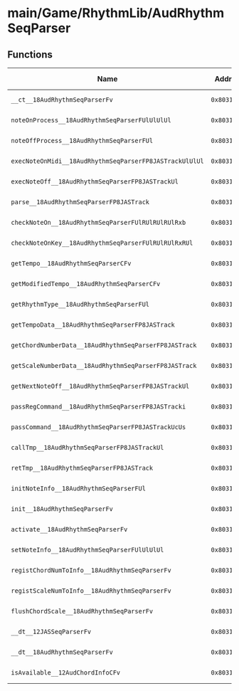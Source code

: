 # main/Game/RhythmLib/AudRhythmSeqParser

## Functions

| Name | Address | Match % |
|------|---------|---------|
| `__ct__18AudRhythmSeqParserFv` | `0x80316D30` | :x: (0.0%) |
| `noteOnProcess__18AudRhythmSeqParserFUlUlUlUl` | `0x80316E08` | :x: (0.0%) |
| `noteOffProcess__18AudRhythmSeqParserFUl` | `0x80316E5C` | :x: (0.0%) |
| `execNoteOnMidi__18AudRhythmSeqParserFP8JASTrackUlUlUl` | `0x80316ECC` | :x: (0.0%) |
| `execNoteOff__18AudRhythmSeqParserFP8JASTrackUl` | `0x8031702C` | :x: (0.0%) |
| `parse__18AudRhythmSeqParserFP8JASTrack` | `0x80317094` | :x: (0.0%) |
| `checkNoteOn__18AudRhythmSeqParserFUlRUlRUlRUlRxb` | `0x803171C8` | :x: (0.0%) |
| `checkNoteOnKey__18AudRhythmSeqParserFUlRUlRUlRxRUl` | `0x80317274` | :x: (0.0%) |
| `getTempo__18AudRhythmSeqParserCFv` | `0x8031733C` | :x: (0.0%) |
| `getModifiedTempo__18AudRhythmSeqParserCFv` | `0x80317384` | :x: (0.0%) |
| `getRhythmType__18AudRhythmSeqParserFUl` | `0x803173CC` | :x: (0.0%) |
| `getTempoData__18AudRhythmSeqParserFP8JASTrack` | `0x80317434` | :x: (0.0%) |
| `getChordNumberData__18AudRhythmSeqParserFP8JASTrack` | `0x8031744C` | :x: (0.0%) |
| `getScaleNumberData__18AudRhythmSeqParserFP8JASTrack` | `0x80317464` | :x: (0.0%) |
| `getNextNoteOff__18AudRhythmSeqParserFP8JASTrackUl` | `0x8031747C` | :x: (0.0%) |
| `passRegCommand__18AudRhythmSeqParserFP8JASTracki` | `0x80317588` | :x: (0.0%) |
| `passCommand__18AudRhythmSeqParserFP8JASTrackUcUs` | `0x803175DC` | :x: (0.0%) |
| `callTmp__18AudRhythmSeqParserFP8JASTrackUl` | `0x80317880` | :x: (0.0%) |
| `retTmp__18AudRhythmSeqParserFP8JASTrack` | `0x803178C0` | :x: (0.0%) |
| `initNoteInfo__18AudRhythmSeqParserFUl` | `0x803178F4` | :x: (0.0%) |
| `init__18AudRhythmSeqParserFv` | `0x8031791C` | :x: (0.0%) |
| `activate__18AudRhythmSeqParserFv` | `0x80317994` | :x: (0.0%) |
| `setNoteInfo__18AudRhythmSeqParserFUlUlUlUl` | `0x803179CC` | :x: (0.0%) |
| `registChordNumToInfo__18AudRhythmSeqParserFv` | `0x80317A28` | :x: (0.0%) |
| `registScaleNumToInfo__18AudRhythmSeqParserFv` | `0x80317AA4` | :x: (0.0%) |
| `flushChordScale__18AudRhythmSeqParserFv` | `0x80317B20` | :x: (0.0%) |
| `__dt__12JASSeqParserFv` | `0x80317B54` | :x: (0.0%) |
| `__dt__18AudRhythmSeqParserFv` | `0x80317B94` | :x: (0.0%) |
| `isAvailable__12AudChordInfoCFv` | `0x80317BD4` | :x: (0.0%) |
